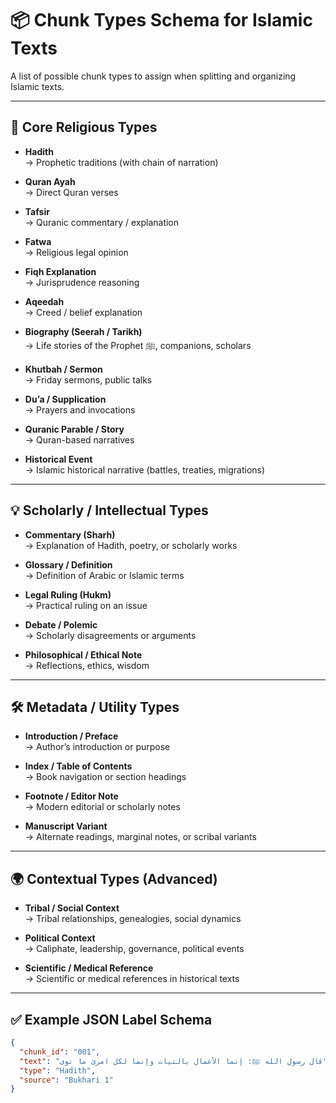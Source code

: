 # 📦 Chunk Types Schema for Islamic Texts

A list of possible chunk types to assign when splitting and organizing Islamic texts.

---

## 📖 Core Religious Types

- **Hadith**  
  → Prophetic traditions (with chain of narration)

- **Quran Ayah**  
  → Direct Quran verses

- **Tafsir**  
  → Quranic commentary / explanation

- **Fatwa**  
  → Religious legal opinion

- **Fiqh Explanation**  
  → Jurisprudence reasoning

- **Aqeedah**  
  → Creed / belief explanation

- **Biography (Seerah / Tarikh)**  
  → Life stories of the Prophet ﷺ, companions, scholars

- **Khutbah / Sermon**  
  → Friday sermons, public talks

- **Du’a / Supplication**  
  → Prayers and invocations

- **Quranic Parable / Story**  
  → Quran-based narratives

- **Historical Event**  
  → Islamic historical narrative (battles, treaties, migrations)

---

## 💡 Scholarly / Intellectual Types

- **Commentary (Sharh)**  
  → Explanation of Hadith, poetry, or scholarly works

- **Glossary / Definition**  
  → Definition of Arabic or Islamic terms

- **Legal Ruling (Hukm)**  
  → Practical ruling on an issue

- **Debate / Polemic**  
  → Scholarly disagreements or arguments

- **Philosophical / Ethical Note**  
  → Reflections, ethics, wisdom

---

## 🛠️ Metadata / Utility Types

- **Introduction / Preface**  
  → Author’s introduction or purpose

- **Index / Table of Contents**  
  → Book navigation or section headings

- **Footnote / Editor Note**  
  → Modern editorial or scholarly notes

- **Manuscript Variant**  
  → Alternate readings, marginal notes, or scribal variants

---

## 🌍 Contextual Types (Advanced)

- **Tribal / Social Context**  
  → Tribal relationships, genealogies, social dynamics

- **Political Context**  
  → Caliphate, leadership, governance, political events

- **Scientific / Medical Reference**  
  → Scientific or medical references in historical texts

---

## ✅ Example JSON Label Schema

```json
{
  "chunk_id": "001",
  "text": "قال رسول الله ﷺ: إنما الأعمال بالنيات وإنما لكل امرئ ما نوى",
  "type": "Hadith",
  "source": "Bukhari 1"
}
